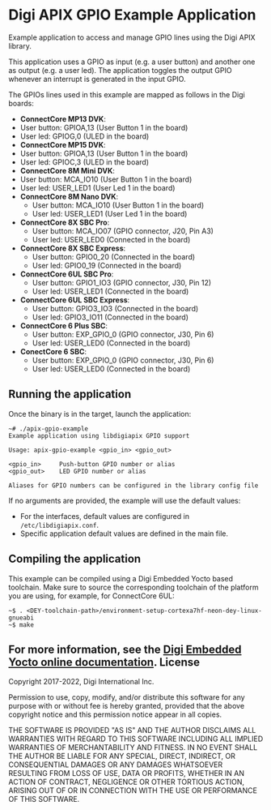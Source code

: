 Digi APIX GPIO Example Application
==================================

Example application to access and manage GPIO lines using the Digi APIX library.

This application uses a GPIO as input (e.g. a user button) and another
one as output (e.g. a user led). The application toggles the output GPIO
whenever an interrupt is generated in the input GPIO.

The GPIOs lines used in this example are mapped as follows in the Digi boards:

 - **ConnectCore MP13 DVK**:
  - User button: GPIOA,13 (User Button 1 in the board)
  - User led: GPIOG,0 (ULED in the board)
 - **ConnectCore MP15 DVK**:
  - User button: GPIOA,13 (User Button 1 in the board)
  - User led: GPIOC,3 (ULED in the board)
 - **ConnectCore 8M Mini DVK**:
  - User button: MCA_IO10 (User Button 1 in the board)
  - User led: USER_LED1 (User Led 1 in the board)
 - **ConnectCore 8M Nano DVK**:
   - User button: MCA_IO10 (User Button 1 in the board)
   - User led: USER_LED1 (User Led 1 in the board)
 - **ConnectCore 8X SBC Pro**:
   - User button: MCA_IO07 (GPIO connector, J20, Pin A3)
   - User led: USER_LED0 (Connected in the board)
 - **ConnectCore 8X SBC Express**:
    - User button: GPIO0_20 (Connected in the board)
    - User led: GPIO0_19 (Connected in the board)
 - **ConnectCore 6UL SBC Pro**:
   - User button: GPIO1_IO3 (GPIO connector, J30, Pin 12)
   - User led: USER_LED1 (Connected in the board)
 - **ConnectCore 6UL SBC Express**:
   - User button: GPIO3_IO3 (Connected in the board)
   - User led: GPIO3_IO11 (Connected in the board)
 - **ConnectCore 6 Plus SBC**:
    - User button: EXP_GPIO_0 (GPIO connector, J30, Pin 6)
    - User led: USER_LED0 (Connected in the board)
 - **ConectCore 6 SBC**:
    - User button: EXP_GPIO_0 (GPIO connector, J30, Pin 6)
    - User led: USER_LED0 (Connected in the board)

Running the application
-----------------------
Once the binary is in the target, launch the application:

```
~# ./apix-gpio-example
Example application using libdigiapix GPIO support

Usage: apix-gpio-example <gpio_in> <gpio_out>

<gpio_in>     Push-button GPIO number or alias
<gpio_out>    LED GPIO number or alias

Aliases for GPIO numbers can be configured in the library config file
```

If no arguments are provided, the example will use the default values:
 - For the interfaces, default values are configured in `/etc/libdigiapix.conf`.
 - Specific application default values are defined in the main file.

Compiling the application
-------------------------
This example can be compiled using a Digi Embedded Yocto based toolchain. Make
sure to source the corresponding toolchain of the platform you are using,
for example, for ConnectCore 6UL:

```
~$ . <DEY-toolchain-path>/environment-setup-cortexa7hf-neon-dey-linux-gnueabi
~$ make
```

For more information, see the [Digi Embedded Yocto online documentation](https://github.com/digi-embedded/meta-digi).
License
-------
Copyright 2017-2022, Digi International Inc.

Permission to use, copy, modify, and/or distribute this software for any purpose
with or without fee is hereby granted, provided that the above copyright notice
and this permission notice appear in all copies.

THE SOFTWARE IS PROVIDED "AS IS" AND THE AUTHOR DISCLAIMS ALL WARRANTIES WITH
REGARD TO THIS SOFTWARE INCLUDING ALL IMPLIED WARRANTIES OF MERCHANTABILITY AND
FITNESS. IN NO EVENT SHALL THE AUTHOR BE LIABLE FOR ANY SPECIAL, DIRECT,
INDIRECT, OR CONSEQUENTIAL DAMAGES OR ANY DAMAGES WHATSOEVER RESULTING FROM LOSS
OF USE, DATA OR PROFITS, WHETHER IN AN ACTION OF CONTRACT, NEGLIGENCE OR OTHER
TORTIOUS ACTION, ARISING OUT OF OR IN CONNECTION WITH THE USE OR PERFORMANCE OF
THIS SOFTWARE.
